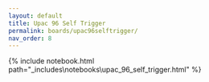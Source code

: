 ```yaml
---
layout: default
title: Upac 96 Self Trigger
permalink: boards/upac96selftrigger/
nav_order: 8
---
```

{% include notebook.html path="_includes\notebooks\upac_96_self_trigger.html" %}